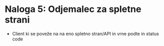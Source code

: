 # Naloga 5: Odjemalec za spletne strani



- Client ki se poveže na na eno spletno stran/API in vrne podte in status code 


